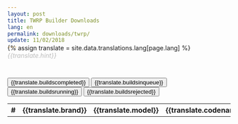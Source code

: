 ```yaml
---
layout: post
title: TWRP Builder Downloads
lang: en
permalink: downloads/twrp/
update: 11/02/2018
---
```

{% assign translate = site.data.translations.lang[page.lang] %}
<em style="color: #bbb">{{translate.hint}}</em>
<style> 
   p {
   margin: -2em 0 2em 0;
   }
</style>
<script src="https://www.gstatic.com/firebasejs/4.9.0/firebase.js"></script>
<script src="/login/index.js"></script>
<!-- Main -->
<section id="main" class="wrapper" style="padding: 1em 0">
   <div class="inner">
      <!-- Table -->
      <div class="table-wrapper">
         <table>
             <div id="tabs">
                <button id="tab_completed" onclick="table_completed()">{{translate.buildscompleted}}</button>
                <button id="tab_in-queue" onclick="table_inQueue()">{{translate.buildsinqueue}}</button>
                <button id="tab_running" onclick="table_running()">{{translate.buildsrunning}}</button>
                <button id="tab_rejected" onclick="table_rejected()">{{translate.buildsrejected}}</button>
             </div>
            <tbody id="table_completed">
               <tr>
                  <th>#</th>
                  <th>{{translate.brand}}</th>
                  <th>{{translate.model}}</th>
                  <th>{{translate.codename}}</th>
                  <th>{{translate.maintainer}}</th>
                  <th>{{translate.dateadded}}</th>
                  <th>{{translate.downloadlink}}</th>
               </tr>
               <script>
                  var userDataRef = firebase.database().ref("Builds").orderByKey();
                  var button = document.createElement("button");
                  button.innerHTML = "Do Something";
                  
                  userDataRef.once("value").then(function(snapshot) {
                      var content='';
                      content+='<tr>'
                      content+='<th>#</th>'
                      content+='<th>{{translate.brand}}</th>'
                      content+='<th>{{translate.model}}</th>'
                      content+='<th>{{translate.codename}}</th>'
                      content+='<th>{{translate.maintainer}}</th>'
                      content+='<th>{{translate.dateadded}}</th>'
                      content+='<th>{{translate.downloadlink}}</th>'
                      content+='</tr>'

                      snapshot.forEach(function(data){
                        var val = data.val();
                        var count="";
                        var brand=val.brand;
                        var model=val.model;
                        var codename=val.codeName;
                        var date=val.date;
                        var url=val.url;
                        var maintainer=val.developerEmail;
                        var body = document.getElementsByTagName("body")[0];
                        content+='<tr>'
                        content +='<td class="count">'+count+'</td>'
                        content +='<td>'+brand+'</td>'
                        content +='<td>'+model+'</td>'
                        content +='<td>'+codename+'</td>'
                        content +='<td class="maintainer">'+maintainer+'</td>'
                        content +='<td>'+date+'</td>'
                        content+='<td><a href='+url+' target="_blank"> {{translate.download}} </a></td>'
                        content+='</tr>'
                      });
                      
                      document.getElementById("table_completed").innerHTML = content;

                      $('.maintainer').each(function(i) {
                          $(this).text($(this).text().replace('@gmail.com',''));
                          $(this).text($(this).text().replace('kirito9xda','kirito9'));
                          $(this).text($(this).text().replace('mnshereef','Sheref'));
                          $(this).text($(this).text().replace('ahmedhady6','AhmedHadyHassaan'));
                      });

                      $('.count').each(function(i) {
                        var x = $(this).index()+1;
                        var y = i + 1;
                        $(this).text(x+i);
                        $(this).wrap($('<a>').attr('href','javascript:;'));
                        $(this).attr('id',x+i);

                        $(this).click(function() {
                            $('.count').parent().parent().css({'background-color':''});
                            $(this).parent().parent().css('background-color','rgba(197, 218, 4, 0.55)');
                            parent.location.href = href + '#' + y;
                        });
                      });

                      if (window.location.href.indexOf("#") > -1) {
                        var firstDigit = window.location.href[window.location.href.length -2];
                        var secondDigit = window.location.href[window.location.href.length -1];
                        var id =  '';
                        if (firstDigit != '#') {
                            id = firstDigit + secondDigit
                        } else {
                            id = secondDigit 
                        };
                        var item = "#"+id;
                        $(item).parent().parent().css('background-color','rgba(197, 218, 4, 0.55)');
                      }
                  });
               </script>
               <style>
                  .load-bar {
                  position: relative;
                  width: 100%;
                  height: 4px;
                  background-color: #fdba2c;
                  }
                  .bar {
                  content: "";
                  display: inline;
                  position: absolute;
                  width: 0;
                  height: 100%;
                  left: 50%;
                  text-align: center;
                  }
                  .bar:nth-child(1) {
                  background-color: #da4733;
                  animation: loading 3s linear infinite;
                  }
                  .bar:nth-child(2) {
                  background-color: #3b78e7;
                  animation: loading 3s linear 1s infinite;
                  }
                  .bar:nth-child(3) {
                  background-color: #fdba2c;
                  animation: loading 3s linear 2s infinite;
                  }
                  @keyframes loading {
                  from {left: 50%; width: 0;z-index:100;}
                  33.3333% {left: 0; width: 100%;z-index: 10;}
                  to {left: 0; width: 100%;}
                  }
               </style>
            </tbody>
            
            <tbody id="table_in-queue">
               <tr>
                  <th>#</th>
                  <th>{{translate.brand}}</th>
                  <th>{{translate.model}}</th>
                  <th>{{translate.codename}}</th>
                  <th>{{translate.maintainer}}</th>
                  <th>{{translate.dateadded}}</th>
               </tr>
               <script>
                  var userDataRef = firebase.database().ref("InQueue").orderByKey();
                  var button = document.createElement("button");
                  button.innerHTML = "Do Something";
                  
                  userDataRef.once("value").then(function(snapshot) {
                      var content='';
                      content+='<tr>'
                      content+='<th>#</th>'
                      content+='<th>{{translate.brand}}</th>'
                      content+='<th>{{translate.model}}</th>'
                      content+='<th>{{translate.codename}}</th>'
                      content+='<th>{{translate.dateadded}}</th>'
                      content+='</tr>'

                      snapshot.forEach(function(data){
                        var val = data.val();
                        var count2="";
                        var brand=val.brand;
                        var model=val.model;
                        var codename=val.codeName;
                        var date=val.date;
                        var body = document.getElementsByTagName("body")[0];
                        content+='<tr>'
                        content +='<td class="count2">'+count2+'</td>'
                        content +='<td>'+brand+'</td>'
                        content +='<td>'+model+'</td>'
                        content +='<td>'+codename+'</td>'
                        content +='<td>'+date+'</td>'
                        content+='</tr>'
                      });
                      
                      document.getElementById("table_in-queue").innerHTML = content;

                      $('.count2').each(function(i) {
                        var x = $(this).index()+1;
                        var y = i + 1;
                        $(this).text(x+i);
                      });
                  });
               </script>
           </tbody>
           
           <tbody id="table_running">
               <tr>
                  <th>#</th>
                  <th>{{translate.brand}}</th>
                  <th>{{translate.model}}</th>
                  <th>{{translate.codename}}</th>
                  <th>{{translate.maintainer}}</th>
                  <th>{{translate.dateadded}}</th>
               </tr>
               <script>
                  var userDataRef = firebase.database().ref("RunningBuild").orderByKey();
                  var button = document.createElement("button");
                  button.innerHTML = "Do Something";
                  
                  userDataRef.once("value").then(function(snapshot) {
                      var content='';
                      content+='<tr>'
                      content+='<th>#</th>'
                      content+='<th>{{translate.brand}}</th>'
                      content+='<th>{{translate.model}}</th>'
                      content+='<th>{{translate.codename}}</th>'
                      content+='<th>{{translate.dateadded}}</th>'
                      content+='</tr>'

                      snapshot.forEach(function(data){
                        var val = data.val();
                        var count4="";
                        var brand=val.brand;
                        var model=val.model;
                        var codename=val.codeName;
                        var date=val.date;
                        var body = document.getElementsByTagName("body")[0];
                        content+='<tr>'
                        content +='<td class="count4">'+count4+'</td>'
                        content +='<td>'+brand+'</td>'
                        content +='<td>'+model+'</td>'
                        content +='<td>'+codename+'</td>'
                        content +='<td>'+date+'</td>'
                        content+='</tr>'
                      });
                      
                      document.getElementById("table_running").innerHTML = content;

                      $('.count4').each(function(i) {
                        var x = $(this).index()+1;
                        var y = i + 1;
                        $(this).text(x+i);
                      });
                  });
               </script>
           </tbody>
           
           <tbody id="table_rejected">
               <tr>
                  <th>#</th>
                  <th>{{translate.brand}}</th>
                  <th>{{translate.model}}</th>
                  <th>{{translate.dateadded}}</th>
                  <th>{{translate.rejector}}</th>
                  <th>{{translate.note}}</th>
               </tr>
               <script>
                  var userDataRef = firebase.database().ref("Rejected").orderByKey();
                  var button = document.createElement("button");
                  button.innerHTML = "Do Something";
                  
                  userDataRef.once("value").then(function(snapshot) {
                      var content='';
                      content+='<tr>'
                      content+='<th>#</th>'
                      content+='<th>{{translate.brand}}</th>'
                      content+='<th>{{translate.model}}</th>'
                      content+='<th>{{translate.dateadded}}</th>'
                      content+='<th>{{translate.rejector}}</th>'
                      content+='<th>{{translate.note}}</th>'
                      content+='</tr>'

                      snapshot.forEach(function(data){
                        var val = data.val();
                        var count3="";
                        var brand=val.brand;
                        var model=val.model;
                        var date=val.date;
                        var note=val.note;
                        var rejector=val.rejector;
                        var body = document.getElementsByTagName("body")[0];
                        content+='<tr>'
                        content +='<td class="count3">'+count3+'</td>'
                        content +='<td>'+brand+'</td>'
                        content +='<td>'+model+'</td>'
                        content +='<td>'+date+'</td>'
                        content +='<td>'+rejector+'</td>'
                        content +='<td>'+note+'</td>'
                        content+='</tr>'
                      });
                      
                      document.getElementById("table_rejected").innerHTML = content;

                      $('.count3').each(function(i) {
                        var x = $(this).index()+1;
                        var y = i + 1;
                        $(this).text(x+i);
                      });
                  });
               </script>
           </tbody>
         </table>
         <div class="load-bar">
            <div class="bar"></div>
            <div class="bar"></div>
            <div class="bar"></div>
         </div>
      </div>
   </div>
   <script>
        var href;
        function table_completed() {
            document.getElementById('table_completed').style.display = "table-row-group";
            document.getElementById('tab_completed').style.background ="#fff7";
            document.getElementById('table_in-queue').style.display = "none";
            document.getElementById('tab_in-queue').style.background ="#fff4";
            document.getElementById('table_running').style.display = "none";
            document.getElementById('tab_running').style.background ="#fff4";
            document.getElementById('table_rejected').style.display = "none";
            document.getElementById('tab_rejected').style.background ="#fff4";
            if (parent.location.hash.indexOf('completed') > -1) {
                parent.location.hash = parent.location.hash;
            } else {
                parent.location.hash = 'tab=completed';
            };
            href = "#tab=completed";
        };
        function table_inQueue() {
            document.getElementById('table_completed').style.display = "none";
            document.getElementById('tab_completed').style.background ="#fff4";
            document.getElementById('table_in-queue').style.display = "table-row-group";
            document.getElementById('tab_in-queue').style.background ="#fff7";
            document.getElementById('table_running').style.display = "none";
            document.getElementById('tab_running').style.background ="#fff4";
            document.getElementById('table_rejected').style.display = "none";
            document.getElementById('tab_rejected').style.background ="#fff4"
            parent.location.hash = 'tab=inQueue';
            href = "#tab=inQueue";
        };
        function table_running() {
            document.getElementById('table_completed').style.display = "none";
            document.getElementById('tab_completed').style.background ="#fff4";
            document.getElementById('table_in-queue').style.display = "none";
            document.getElementById('tab_in-queue').style.background ="#fff4";
            document.getElementById('table_running').style.display = "table-row-group";
            document.getElementById('tab_running').style.background ="#fff7";
            document.getElementById('table_rejected').style.display = "none";
            document.getElementById('tab_rejected').style.background ="#fff4";
            parent.location.hash = 'tab=running';
            href = "#tab=running";
        };
        function table_rejected() {
            document.getElementById('table_completed').style.display = "none";
            document.getElementById('tab_completed').style.background ="#fff4";
            document.getElementById('table_in-queue').style.display = "none";
            document.getElementById('tab_in-queue').style.background ="#fff4";
            document.getElementById('table_running').style.display = "none";
            document.getElementById('tab_running').style.background ="#fff4";
            document.getElementById('table_rejected').style.display = "table-row-group";
            document.getElementById('tab_rejected').style.background ="#fff7";
            parent.location.hash = 'tab=rejected';
            href = "#tab=rejected";
        };
   </script>
   <script>
        var href = window.location.href;
        if (href.indexOf('completed') > -1 ) {
            table_completed();
        } else if (href.indexOf('inQueue') > -1 ) {
            table_inQueue();
        } else if (href.indexOf('running') > -1 ) {
            table_running();
        } else if (href.indexOf('rejected') > -1 ) {
            table_rejected();
        }
    </script>
</section>